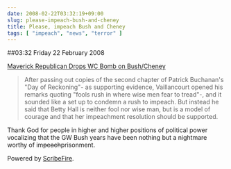 ```yaml
---
date: 2008-02-22T03:32:19+09:00
slug: please-impeach-bush-and-cheney
title: Please, impeach Bush and Cheney
tags: [ "impeach", "news", "terror" ]
---
```


##03:32 Friday 22 February 2008

[Maverick Republican Drops WC Bomb on Bush/Cheney](https://www.opednews.com/articles/opedne_dan_dewa_080220_maverick_republican_.htm) 
 

> After passing out copies of the second chapter of Patrick Buchanan's "Day of Reckoning"- as supporting evidence, Vaillancourt opened his remarks quoting "fools rush in where wise men fear to tread"-, and it sounded like a set up to condemn a rush to impeach. But instead he said that Betty Hall is neither fool nor wise man, but is a model of courage and that her impeachment resolution should be supported. 



Thank God for people in higher and higher positions of political power vocalizing that the GW Bush years have been nothing but a nightmare worthy of im<del>peach</del>prisonment.



Powered by [ScribeFire](https://scribefire.com/).
